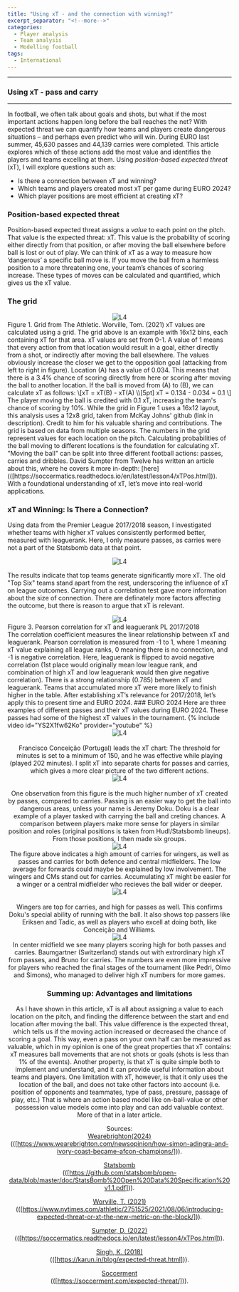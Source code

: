 ```yaml
---
title: "Using xT - and the connection with winning?"
excerpt_separator: "<!--more-->"
categories:
  - Player analysis
  - Team analysis
  - Modelling football
tags:
  - International
---
```

------------
### Using xT - pass and carry
------------
<style>
  /* Generell stil for bilder og tekst ved siden av hverandre */
  .figure-text {
    display: flex;
    align-items: flex-start;
    gap: 20px;
    margin-top: 20px;
  }

  /* Gjør bildene responsive */
  .figure-text img {
    width: 40%; /* Bildene tar 40% av bredden */
    max-width: 300px; /* Begrens maksimal bredde på PC */
  }

  /* Teksten ved siden av bildene */
  .figure-text p {
    flex: 1; /* Teksten tar resten av plassen */
    margin: 0;
  }

  /* Responsiv tilpasning for smale skjermer */
  @media screen and (max-width: 768px) {
    .figure-text {
      flex-direction: column; /* Stable bildet og teksten vertikalt */
      align-items: center; /* Midtstill innholdet */
    }

    .figure-text img {
      width: 100%; /* Bildene tar hele bredden på smale skjermer */
      max-width: none; /* Fjern maksimal breddebegrensning */
    }

    .figure-text p {
      text-align: center; /* Juster teksten til midten */
    }
  }
</style>
In football, we often talk about goals and shots, but what if the most important actions happen long before the ball reaches the net? With expected threat we can quantify how teams and players create dangerous situations – and perhaps even predict who will win. During EURO last summer, 45,630 passes and 44,139 carries were completed. This article explores which of these actions add the most value and identifies the players and teams excelling at them. Using <em> position-based expected threat </em> (xT), I will explore questions such as:
- Is there a connection between xT and winning?
- Which teams and players created most xT per game during EURO 2024?
- Which player positions are most efficient at creating xT?
### Position-based expected threat
Position-based expected threat assigns a <em> value </em> to each point on the pitch. That value is the expected threat: xT. This value is the probability of scoring either directly from that position, or after moving the ball elsewhere before ball is lost or out of play. We can think of xT as a way to measure how ‘dangerous’ a specific ball move is. If you move the ball from a harmless position to a more threatening one, your team’s chances of scoring increase. These types of moves can be calculated and quantified, which gives us the xT value. <br> 
### The grid
<div style="text-align:center;">
  <img src="https://github.com/user-attachments/assets/203f262a-a956-484a-b12f-3b65a1e2f393" alt="L4" style="max-width:80%;"/>
</div> Figure 1. Grid from The Athletic. Worville, Tom. (2021)
xT values are calculated using a grid. The grid above is an example with 16x12 bins, each containing xT for that area. xT values are set from 0-1. A value of 1 means that every action from that location would result in a goal, either directly from a shot, or indirectly after moving the ball elsewhere. The values obviously increase the closer we get to the opposition goal (attacking from left to right in figure). Location (A) has a value of 0.034. This means that there is a 3.4% chance of scoring directly from here or scoring after moving the ball to another location. If the ball is moved from (A) to (B), we can calculate xT as follows:
\[xT = xT(B) - xT(A) \\[5pt]
xT = 0.134 - 0.034 = 0.1
\]
The player moving the ball is credited with 0.1 xT, increasing the team's chance of scoring by 10%. 
While the grid in Figure 1 uses a 16x12 layout, this analysis uses a 12x8 grid, taken from McKay Johns' github (link in description). Credit to him for his valuable sharing and contributions. The grid is based on data from multiple seasons. The numbers in the grid represent values for each location on the pitch. Calculating probabilities of the ball moving to different locations is the foundation for calculating xT. "Moving the ball" can be split into three different football actions: passes, carries and dribbles. David Sumpter from Twelve has written an article about this, where he covers it more in-depth: [here](([https://soccermatics.readthedocs.io/en/latest/lesson4/xTPos.html])). <br>
With a foundational understanding of xT, let’s move into real-world applications. 

### xT and Winning: Is There a Connection?
Using data from the Premier League 2017/2018 season, I investigated whether teams with higher xT values consistently performed better, measured with leaguerank. Here, I only measure passes, as carries were not a part of the Statsbomb data at that point.  
<div style="text-align:center;">
  <img src="https://github.com/user-attachments/assets/8091bea4-22c1-4166-b3f1-62cba2c1dffb" alt="L4" style="max-width:90%;"/>
</div> 

The results indicate that top teams generate significantly more xT. The old "Top Six" teams stand apart from the rest, underscoring the influence of xT on league outcomes. Carrying out a correlation test gave more information about the size of connection. There are definately more factors affecting the outcome, but there is reason to argue that xT is relevant.  
<div style="text-align:center;">
  <img src="https://github.com/user-attachments/assets/c63e9dd3-5d22-4603-bde4-01f78be73cc2" alt="L4" style="max-width:80%;"/>
</div> Figure 3. Pearson correlation for xT and leaguerank PL 2017/2018 <br>
The correlation coefficient measures the linear relationship between xT and leaguerank. Pearson correlation is measured from -1 to 1, where 1 meaning xT value explaining all league ranks, 0 meaning there is no connection, and -1 is negative correlation. Here, leaguerank is flipped to avoid negative correlation (1st place would originally mean low league rank, and combination of high xT and low leaguerank would then give negative correlation). There is a strong relationship (0.785) between xT and leaguerank. Teams that accumulated more xT were more likely to finish higher in the table. After establishing xT’s relevance for 2017/2018, let’s apply this to present time and EURO 2024.
### EURO 2024
Here are three examples of different passes and their xT values during EURO 2024. These passes had some of the highest xT values in the tournament.
{% include video id="YS2X1fw62Ko" provider="youtube" %}
<div style="text-align:center;">
  <img src="https://github.com/user-attachments/assets/e1745eb0-a848-4914-ac6b-a65865f9f56b" alt="L4" style="max-width:80%;"/>
</div> <br>
<div style="text-align:center;">
Francisco Conceição (Portugal) leads the xT chart: The threshold for minutes is set to a minimum of 150, and he was effective while playing (played 202 minutes). I split xT into separate charts for passes and carries, which gives a more clear picture of the two different actions.
<div style="text-align:center;">
  <img src="https://github.com/user-attachments/assets/6d5e85de-f2b5-41d0-94c4-0d51581c8198" alt="L4" style="max-width:80%;"/>
</div> <br>
One observation from this figure is the much higher number of xT created by passes, compared to carries. Passing is an easier way to get the ball into dangerous areas, unless your name is Jeremy Doku. Doku is a clear example of a player tasked with carrying the ball and creting chances. A comparison between players make more sense for players in similar position and roles (original positions is taken from Hudl/Statsbomb lineups). From those positions, I then made six groups.  
<div style="text-align:center;">
  <img src="https://github.com/user-attachments/assets/4a9c89d7-fd05-4d3c-b66e-d7cae55b0bc5" alt="L4" style="max-width:80%;"/>
</div> 
The figure above indicates a high amount of carries for wingers, as well as passes and carries for both defence and central midfielders. The low average for forwards could maybe be explained by low involvement. The wingers and CMs stand out for carries. Accumulating xT might be easier for a winger or a central midfielder who recieves the ball wider or deeper. 
<div style="text-align:center;">
  <img src="https://github.com/user-attachments/assets/f8e2690c-975a-4b59-a2ba-7ee2fed5a203" alt="L4" style="max-width:80%;"/>
</div> <br>
Wingers are top for carries, and high for passes as well. This confirms Doku's special ability of running with the ball. It also shows top passers like Eriksen and Tadic, as well as players who excell at doing both, like Conceição and Williams.  
<br>
<div style="text-align:center;">
  <img src="https://github.com/user-attachments/assets/4f352477-0ec7-420b-a12d-254f71b5c046" alt="L4" style="max-width:80%;"/>
</div>
In center midfield we see many players scoring high for both passes and carries. Baumgartner (Switzerland) stands out with extrordinary high xT from passes, and Bruno for carries. The numbers are even more impressive for players who reached the final stages of the tournament (like Pedri, Olmo and Simons), who managed to deliver high xT numbers for more games.

### Summing up: Advantages and limitations
As I have shown in this article, xT is all about assigning a value to each location on the pitch, and finding the difference between the start and end location after moving the ball. This value difference is the expected threat, which tells us if the moving action increased or decreased the chance of scoring a goal. This way, even a pass on your own half can be measured as valuable, which in my opinion is one of the great properties that xT contains: xT measures ball movements that are not shots or goals (shots is less than 1% of the events). Another property, is that xT is quite simple both to implement and understand, and it can provide useful information about teams and players. One limitation with xT, however, is that it only uses the location of the ball, and does not take other factors into account (i.e. position of opponents and teammates, type of pass, pressure, passage of play, etc.) That is where an action based model like on-ball-value or other possession value models come into play and can add valuable context. More of that in a later article.



Sources:   
[Wearebrighton(2024)](https://www.wearebrighton.com/newsopinion/how-simon-adingra-and-ivory-coast-became-afcon-champions/)  
(([https://www.wearebrighton.com/newsopinion/how-simon-adingra-and-ivory-coast-became-afcon-champions/])).

[Statsbomb](https://github.com/statsbomb/open-data/blob/master/doc/StatsBomb%20Open%20Data%20Specification%20v1.1.pdf)  
(([https://github.com/statsbomb/open-data/blob/master/doc/StatsBomb%20Open%20Data%20Specification%20v1.1.pdf])).

[Worville, T. (2021)](https://www.nytimes.com/athletic/2751525/2021/08/06/introducing-expected-threat-or-xt-the-new-metric-on-the-block/)  
(([https://www.nytimes.com/athletic/2751525/2021/08/06/introducing-expected-threat-or-xt-the-new-metric-on-the-block/])).

[Sumpter, D. (2022)](https://soccermatics.readthedocs.io/en/latest/lesson4/xTPos.html)  
(([https://soccermatics.readthedocs.io/en/latest/lesson4/xTPos.html])).

[Singh, K. (2018)](https://karun.in/blog/expected-threat.html)  
(([https://karun.in/blog/expected-threat.html])).

[Soccerment](https://soccerment.com/expected-threat/)  
(([https://soccerment.com/expected-threat/])).


